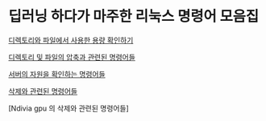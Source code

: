 # 딥러닝 하다가 마주한 리눅스 명령어 모음집



[디렉토리와 파일에서 사용한 용량 확인하기](https://github.com/ji-in/note/blob/main/Linux/command_du.md)

[디렉토리 및 파일의 압축과 관련된 명령어들](https://github.com/ji-in/note/blob/main/Linux/compress.md)

[서버의 자원을 확인하는 명령어들](https://github.com/ji-in/note/blob/main/Linux/resource.md)

[삭제와 관련된 명령어들](https://github.com/ji-in/note/blob/main/Linux/remove.md)

[Ndivia gpu 의 삭제와 관련된 명령어들]